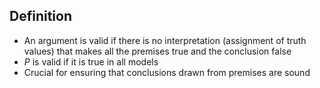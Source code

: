 ## Definition

- An argument is valid if there is no interpretation (assignment of truth values) that makes all the premises true and the conclusion false
- $P$ is valid if it is true in all models
- Crucial for ensuring that conclusions drawn from premises are sound